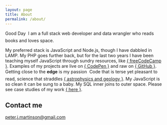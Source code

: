 ```yaml
---
layout: page
title: About
permalink: /about/
---
```


Good Day &#151; I am a full stack web developer and data wrangler who reads books and loves space.

My preferred stack is JavaScript and Node.js, though I have dabbled in LAMP.  My PHP goes further back, but for the last two years I have been teaching myself JavaScript through sundry resources, like [{ freeCodeCamp }](https://www.freecodecamp.com/peterjmartinson).  Examples of my projects are live on [{ CodePen }](https://codepen.io/peterjmartinson/pens/public/) and raw on [{ GitHub }](https://github.com/peterjmartinson).  Getting close to the **edge** is my passion &#151; Code that is terse yet pleasant to read, science that straddles [{ astrophysics and geology }](http://stonetelescope.wordpress.com).  My JavaScript is so clean it can be sung to a baby.  My SQL inner joins to outer space.  Please see case studies of my work [{ here }](https://peterjmartinson.github.io/projects/).

## Contact me

[peter.j.martinson@gmail.com](mailto:peter.j.martinson@gmail.com)
